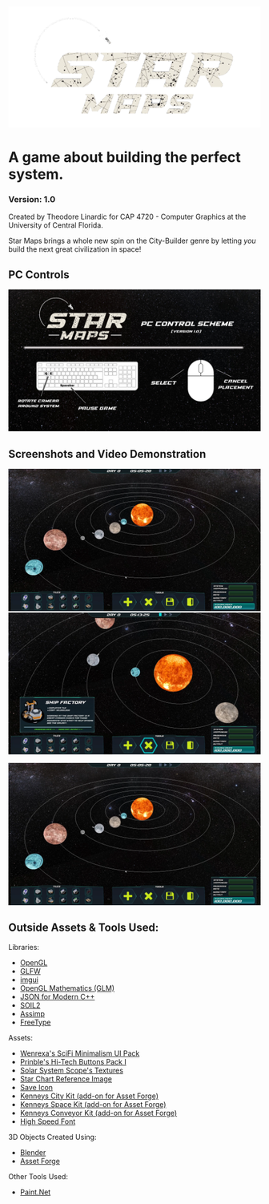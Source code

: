 ![alt text](https://github.com/theolinardic/Star_Maps/blob/main/assets/images/logos/Logo_Idea3.png "Star Maps")
# A game about building the perfect system.
### Version: 1.0
Created by Theodore Linardic for CAP 4720 - Computer Graphics at the University of Central Florida.

Star Maps brings a whole new spin on the City-Builder genre by letting *you* build the next great civilization in space!


## PC Controls
![alt text](https://github.com/theolinardic/Star_Maps/blob/main/assets/images/other/control_layout.png "Star Maps Control Layout for PC")

## Screenshots and Video Demonstration
![alt text](https://github.com/theolinardic/Star_Maps/blob/main/assets/other/screenshots/main_game_ex1.png "Star Maps Main Game Window Screenshot")
![alt text](https://github.com/theolinardic/Star_Maps/blob/main/assets/other/screenshots/main_game_ex2.png "Example Tile Placement Preview UI")

[![Watch The Gameplay Demo](https://github.com/theolinardic/Star_Maps/blob/main/assets/other/screenshots/main_game_ex1.png)](https://www.youtube.com/watch?v=YucwlUQlneI)

## Outside Assets & Tools Used:

Libraries:
- [OpenGL](https://www.opengl.org/)
- [GLFW](https://www.glfw.org/)
- [imgui](https://github.com/ocornut/imgui)
- [OpenGL Mathematics (GLM)](https://github.com/g-truc/glm)
- [JSON for Modern C++](https://github.com/nlohmann/json)
- [SOIL2](https://github.com/SpartanJ/SOIL2)
- [Assimp](https://github.com/assimp/assimp)
- [FreeType](https://freetype.org/)

Assets:
- [Wenrexa's SciFi Minimalism UI Pack](https://wenrexa.itch.io/kit-nesia2)
- [Prinble's Hi-Tech Buttons Pack I](https://prinbles.itch.io/hi-tech-buttons-pack-i)
- [Solar System Scope's Textures](https://www.solarsystemscope.com/textures/)
- [Star Chart Reference Image](https://framerusercontent.com/images/iFqcf8aTsBOnWxemfaIONObBGCk.png?scale-down-to=1024)
- [Save Icon](https://icon-icons.com/icon/save-the-application-guardar/2396)
- [Kenneys City Kit (add-on for Asset Forge)](https://kenney.nl/assets/city-kit-commercial)
- [Kenneys Space Kit (add-on for Asset Forge)](https://kenney.nl/assets/space-kit)
- [Kenneys Conveyor Kit (add-on for Asset Forge)](https://kenney.nl/assets/conveyor-kit)
- [High Speed Font](https://www.dafont.com/high-speed-3.font)

3D Objects Created Using:
- [Blender](https://www.blender.org/)
- [Asset Forge](https://kenney.itch.io/assetforge)

Other Tools Used:
- [Paint.Net](https://www.getpaint.net/)
